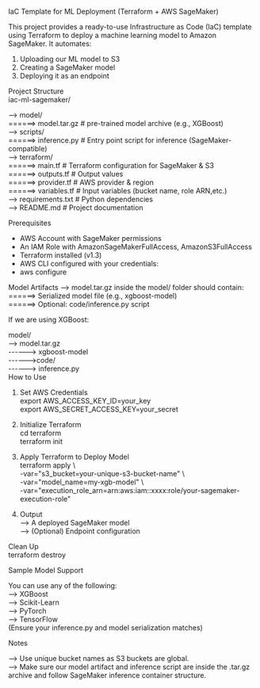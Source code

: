IaC Template for ML Deployment (Terraform + AWS SageMaker)  

This project provides a ready-to-use Infrastructure as Code (IaC) template using Terraform to deploy a machine learning model to Amazon  
SageMaker. It automates:  

1. Uploading our  ML model to S3  
2.  Creating a SageMaker model  
3.  Deploying it as an endpoint  

Project Structure  
iac-ml-sagemaker/  

-->  model/  
   ======> model.tar.gz       # pre-trained model archive (e.g., XGBoost)  
--> scripts/  
   ======> inference.py       # Entry point script for inference (SageMaker-compatible)  
--> terraform/  
   ======> main.tf            # Terraform configuration for SageMaker & S3  
   ======> outputs.tf         # Output values  
   ======> provider.tf        # AWS provider & region  
   ======> variables.tf       # Input variables (bucket name, role ARN,etc.)  
--> requirements.txt       # Python dependencies  
--> README.md              # Project documentation  

Prerequisites
* AWS Account with SageMaker permissions  
* An IAM Role with AmazonSageMakerFullAccess, AmazonS3FullAccess  
* Terraform installed (v1.3)  
* AWS CLI configured with your credentials:  
* aws configure  

 Model Artifacts
--> model.tar.gz inside the model/ folder should contain:  
    ======> Serialized model file (e.g., xgboost-model)  
    ======> Optional: code/inference.py script  

If we are using XGBoost:  

model/  
--> model.tar.gz  
    ------> xgboost-model  
    ------>code/  
        ------> inference.py  
How to Use  

1. Set AWS Credentials  
export AWS_ACCESS_KEY_ID=your_key  
export AWS_SECRET_ACCESS_KEY=your_secret  

2. Initialize Terraform  
cd terraform  
terraform init  

3. Apply Terraform to Deploy Model  
terraform apply \  
  -var="s3_bucket=your-unique-s3-bucket-name" \  
  -var="model_name=my-xgb-model" \  
  -var="execution_role_arn=arn:aws:iam::xxxx:role/your-sagemaker-execution-role"  

4. Output  
--> A deployed SageMaker model  
--> (Optional) Endpoint configuration  

Clean Up  
terraform destroy  


Sample Model Support  

You can use any of the following:  
--> XGBoost  
--> Scikit-Learn  
--> PyTorch  
--> TensorFlow  
(Ensure your inference.py and model serialization matches)  

Notes  

--> Use unique bucket names as S3 buckets are global.  
--> Make sure our model artifact and inference script are inside the .tar.gz archive and follow SageMaker inference container structure.  

